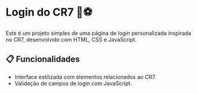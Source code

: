 # Login do CR7 🚀⚽
Este é um projeto simples de uma página de login personalizada inspirada no CR7, desenvolvido com HTML, CSS e JavaScript.

## 📋 Funcionalidades
- Interface estilizada com elementos relacionados ao CR7.
- Validação de campos de login com JavaScript.



